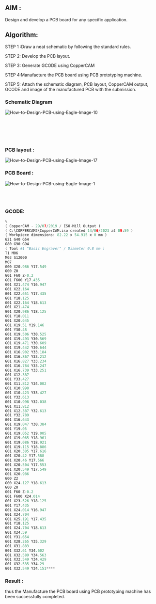 ## AIM :
Design and develop a PCB board for any specific application.
## Algorithm:
STEP 1 :Draw a neat schematic by following the standard rules.

STEP 2: Develop the PCB layout.

STEP 3: Generate GCODE using CopperCAM

STEP 4:Manufacture the PCB board using PCB prototyping machine.

STEP 5: Attach the schematic diagram, PCB layout, CopperCAM output, GCODE and image of the manufactured PCB with the submission.

### Schematic Diagram
![How-to-Design-PCB-using-Eagle-Image-10](https://github.com/Balajibal/PCB-MiniProject/assets/75234946/f61804de-e29b-43e8-8fd4-5312508c2ba7)

<br><br></br></br>
###  PCB layout :
![How-to-Design-PCB-using-Eagle-Image-17](https://github.com/Balajibal/PCB-MiniProject/assets/75234946/c426ccda-5750-47fe-86f0-6d9944c5db70)

###  PCB Board :
![How-to-Design-PCB-using-Eagle-Image-1](https://github.com/Balajibal/PCB-MiniProject/assets/75234946/4b15cd4d-58aa-49b3-a95a-fd082515e4c0)
<br><br></br></br>



### GCODE:
```python
%
( CopperCAM - 29/07/2019 / ISO-Mill Output )
( C:\COPPERCAM2\CopperCAM.iso created 14/06/2023 at 09:59 )
( Workpiece dimensions: 82.22 x 54.915 x 0 mm )
G21 G40 G54
G80 G90 G94
( Tool #1 "Basic Engraver" / Diameter 0.8 mm )
T1 M06
M03 S12000
M07
G00 X20.986 Y17.549
G00 Z0
G01 F60 Z-0.2
G01 F600 Y17.435
G01 X21.474 Y16.947
G01 X22.164
G01 X22.651 Y17.435
G01 Y18.125
G01 X22.164 Y18.613
G01 X21.474
G01 X20.986 Y18.125
G01 Y18.011
G01 X20.645
G01 X19.51 Y19.146
G01 Y30.48
G01 X19.506 Y30.525
G01 X19.493 Y30.569
G01 X19.471 Y30.609
G01 X19.442 Y30.644
G01 X16.902 Y33.184
G01 X16.867 Y33.212
G01 X16.827 Y33.234
G01 X16.784 Y33.247
G01 X16.739 Y33.251
G01 X12.387
G01 Y33.427
G01 X11.812 Y34.002
G01 X10.998
G01 X10.423 Y33.427
G01 Y32.613
G01 X10.998 Y32.038
G01 X11.812
G01 X12.387 Y32.613
G01 Y32.789
G01 X16.643
G01 X19.047 Y30.384
G01 Y19.05
G01 X19.052 Y19.005
G01 X19.065 Y18.961
G01 X19.086 Y18.921
G01 X19.115 Y18.886
G01 X20.385 Y17.616
G01 X20.42 Y17.588
G01 X20.46 Y17.566
G01 X20.504 Y17.553
G01 X20.549 Y17.549
G01 X20.986
G00 Z2
G00 X24.127 Y18.613
G00 Z0
G01 F60 Z-0.2
G01 F600 X24.014
G01 X23.526 Y18.125
G01 Y17.435
G01 X24.014 Y16.947
G01 X24.704
G01 X25.191 Y17.435
G01 Y18.125
G01 X24.704 Y18.613
G01 X24.59
G01 Y31.654
G01 X28.265 Y35.329
G01 X31.883
G01 X32.61 Y34.602
G01 X32.589 Y34.563
G01 X32.549 Y34.429
G01 X32.535 Y34.29
G01 X32.549 Y34.151****
```



### Result :
thus the Manufacture the PCB board using PCB prototyping machine has been successfully completed.
